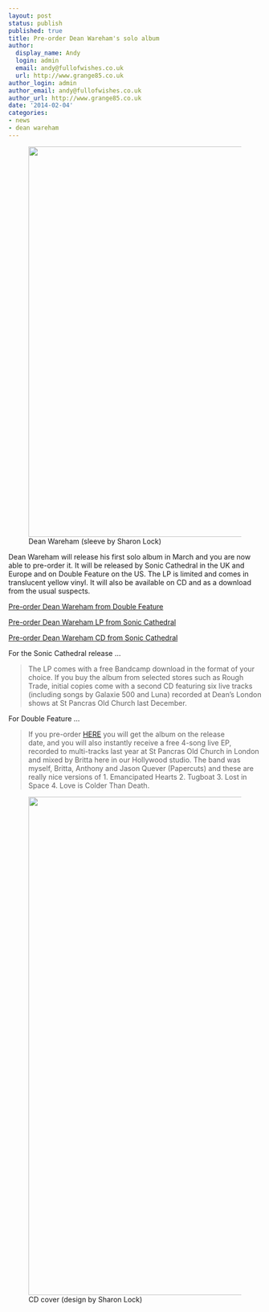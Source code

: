 ```yaml
---
layout: post
status: publish
published: true
title: Pre-order Dean Wareham's solo album
author:
  display_name: Andy
  login: admin
  email: andy@fullofwishes.co.uk
  url: http://www.grange85.co.uk
author_login: admin
author_email: andy@fullofwishes.co.uk
author_url: http://www.grange85.co.uk
date: '2014-02-04'
categories:
- news
- dean wareham
---
```

<p><figure class="caption aligncenter"><img src="https://media.fullofwishes.co.uk/05-dean_wareham/sleeves/dean-wareham-sonic-cathedral75.jpg" width="770" height="777" class /><figcaption class="caption-text"> Dean Wareham (sleeve by Sharon Lock)</figcaption></figure>
<p>Dean Wareham will release his first solo album in March and you are now able to pre-order it. It will be released by Sonic Cathedral in the UK and Europe and on Double Feature on the US. The LP is limited and comes in translucent yellow vinyl. It will also be available on CD and as a download from the usual suspects.</p>
<p><a href="http://elevenspot.11spot.com/deanwareham/dean-wareham-dean-wareham-pre-order-3-11.html">Pre-order Dean Wareham from Double Feature</a></p>
<p><a href="http://soniccathedral.bigcartel.com/product/scr075lp-dean-wareham-dean-wareham-lp">Pre-order Dean Wareham LP from Sonic Cathedral</a></p>
<p><a href="http://soniccathedral.bigcartel.com/product/scr075-dean-wareham-dean-wareham-cd">Pre-order Dean Wareham CD from Sonic Cathedral</a></p>
<p>For the Sonic Cathedral release …</p>
<blockquote><p> The LP comes with a free Bandcamp download in the format of your choice. If you buy the album from selected stores such as Rough Trade, initial copies come with a second CD featuring six live tracks (including songs by Galaxie 500 and Luna) recorded at Dean’s London shows at St Pancras Old Church last December.</p></blockquote>
<p>For Double Feature …</p>
<blockquote><p> If you pre-order <a href="http://elevenspot.11spot.com/deanwareham/dean-wareham-dean-wareham-pre-order-3-11.html">HERE</a> you will get the album on the release date, and you will also instantly receive a free 4-song live EP, recorded to multi-tracks last year at St Pancras Old Church in London and mixed by Britta here in our Hollywood studio. The band was myself, Britta, Anthony and Jason Quever (Papercuts) and these are really nice versions of 1. Emancipated Hearts 2. Tugboat 3. Lost in Space 4. Love is Colder Than Death. </p></blockquote>
<p><figure class="caption aligncenter"><img src="https://media.fullofwishes.co.uk/05-dean_wareham/sleeves/dean-wareham-sonic-cathedral-cd.jpg" width="1000" height="992" class /><figcaption class="caption-text"> CD cover (design by Sharon Lock)</figcaption></figure>
